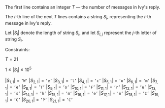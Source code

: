 The first line contains an integer $T$ — the number of messages in Ivy's reply.

The $i$-th line of the next $T$ lines contains a string $S_i$, representing the $i$-th message in Ivy's reply.

Let $|S_i|$ denote the length of string $S_i$, and let $S_{i,j}$ represent the $j$-th letter of string $S_i$.

Constraints:

$T = 21$

$1 \leq |S_i| \leq 10^5$

$|S_{1,1}| = \texttt{'W'}$
$|S_{2,1}| = \texttt{'e'}$
$|S_{3,1}| = \texttt{'l'}$
$|S_{4,1}| = \texttt{'c'}$
$|S_{5,1}| = \texttt{'o'}$
$|S_{6,1}| = \texttt{'m'}$
$|S_{7,1}| = \texttt{'e'}$
$|S_{8,1}| = \texttt{'T'}$
$|S_{9,1}| = \texttt{'o'}$
$|S_{10,1}| = \texttt{'F'}$
$|S_{11,1}| = \texttt{'r'}$
$|S_{12,1}| = \texttt{'e'}$
$|S_{13,1}| = \texttt{'s'}$
$|S_{14,1}| = \texttt{'h'}$
$|S_{15,1}| = \texttt{'m'}$
$|S_{16,1}| = \texttt{'e'}$
$|S_{17,1}| = \texttt{'n'}$
$|S_{18,1}| = \texttt{'I'}$
$|S_{19,1}| = \texttt{'C'}$
$|S_{20,1}| = \texttt{'P'}$
$|S_{21,1}| = \texttt{'C'}$
